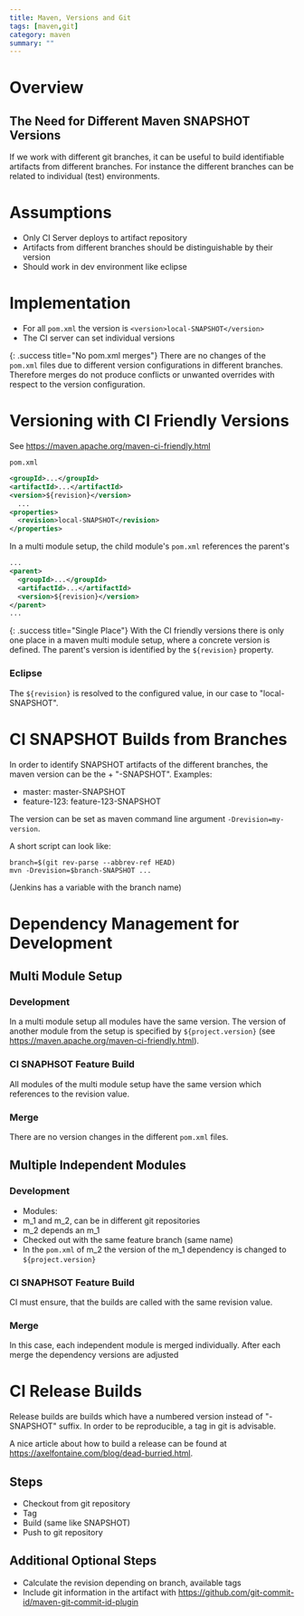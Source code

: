 ```yaml
---
title: Maven, Versions and Git
tags: [maven,git]
category: maven
summary: ""
---
```


# Overview

## The Need for Different Maven SNAPSHOT Versions

If we work with different git branches, it can be useful to build identifiable artifacts from different branches. For instance 
the different branches can be related to individual (test) environments.

# Assumptions

* Only CI Server deploys to artifact repository
* Artifacts from different branches should be distinguishable by their version
* Should work in dev environment like eclipse

# Implementation

* For all `pom.xml` the version is `<version>local-SNAPSHOT</version>`
* The CI server can set individual versions

{: .success title="No pom.xml merges"} 
There are no changes of the `pom.xml` files due to different version configurations 
in different branches. Therefore merges do not produce conflicts or unwanted overrides with respect to the version configuration.

# Versioning with CI Friendly Versions

See <https://maven.apache.org/maven-ci-friendly.html>

`pom.xml`
~~~xml
<groupId>...</groupId>
<artifactId>...</artifactId>
<version>${revision}</version>
  ...
<properties>
  <revision>local-SNAPSHOT</revision>
</properties>
~~~

In a multi module setup, the child module's `pom.xml` references the parent's

~~~xml
...
<parent>
  <groupId>...</groupId>
  <artifactId>...</artifactId>
  <version>${revision}</version>
</parent>
...
~~~

{: .success title="Single Place"} 
With the CI friendly versions there is only one place in a maven multi module setup, where 
a concrete version is defined. The parent's version is identified by the `${revision}` property. 


### Eclipse
The `${revision}` is resolved to the configured value, in our case to "local-SNAPSHOT".

# CI SNAPSHOT Builds from Branches

In order to identify SNAPSHOT artifacts of the different branches, the maven version can be the <name of the branch> + "-SNAPSHOT". 
Examples:

* master: master-SNAPSHOT
* feature-123: feature-123-SNAPSHOT

The version can be set as maven command line argument `-Drevision=my-version`. 

A short script can look like:
~~~
branch=$(git rev-parse --abbrev-ref HEAD)
mvn -Drevision=$branch-SNAPSHOT ...
~~~
(Jenkins has a variable with the branch name)

# Dependency Management for Development

## Multi Module Setup

### Development
In a multi module setup all modules have the same version. The version of another module from the setup is specified by `${project.version}` 
(see <https://maven.apache.org/maven-ci-friendly.html>).

### CI SNAPHSOT Feature Build
All modules of the multi module setup have the same version which references to the revision value. 

### Merge
There are no version changes in the different `pom.xml` files.

## Multiple Independent Modules

### Development


* Modules:
* m_1 and m_2, can be in different git repositories
* m_2 depends an m_1
* Checked out with the same feature branch (same name)
* In the `pom.xml` of m_2 the version of the m_1 dependency is changed to `${project.version}`

### CI SNAPHSOT Feature Build
CI must ensure, that the builds are called with the same revision value.

### Merge
In this case, each independent module is merged individually. After each merge the dependency versions are adjusted

# CI Release Builds

Release builds are builds which have a numbered version instead of "-SNAPSHOT" suffix. In order to be reproducible, a tag 
in git is advisable.

A nice article about how to build a release can be found at <https://axelfontaine.com/blog/dead-burried.html>.

## Steps
* Checkout from git repository
* Tag
* Build (same like SNAPSHOT)
* Push to git repository

## Additional Optional Steps
* Calculate the revision depending on branch, available tags
* Include git information in the artifact with <https://github.com/git-commit-id/maven-git-commit-id-plugin>

